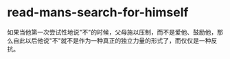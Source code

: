 # read-mans-search-for-himself
如果当他第一次尝试性地说"不"的时候，父母施以压制，而不是爱他、鼓励他，那么自此以后他说"不"就不是作为一种真正的独立力量的形式了，而仅仅是一种反抗。

